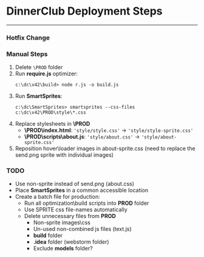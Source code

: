 # DinnerClub Deployment Steps
-----------------------------

### Hotfix Change

### Manual Steps

1. Delete `\PROD` folder
2. Run **require.js** optimizer:
    ```
    c:\dc\v42\build> node r.js -o build.js
    ```
3. Run **SmartSprites**:
    ```
    c:\dc\SmartSprites> smartsprites --css-files c:\dc\v42\PROD\style\*.css
    ```
4. Replace stylesheets in **\PROD**
    - **\PROD\index.html**:
      `'style/style.css'` -> `'style/style-sprite.css'`
    - **\PROD\scripts\about.js**:
      `'style/about.css'` -> `'style/about-sprite.css'`
5. Reposition hover\loader images in about-sprite.css (need to replace the send.png sprite with individual images)


### TODO

- Use non-sprite instead of send.png (about.css)
- Place **SmartSprites** in a common accessible location
- Create a batch file for production:
    - Run all optimization\build scripts into **PROD** folder
    - Use SPRITE css file-names automatically
    - Delete unnecessary files from **PROD**
        - Non-sprite images\css
        - Un-used non-combined js files (text.js)
        - **build** folder
        - **.idea** folder (webstorm folder)
        - Exclude **models** folder?